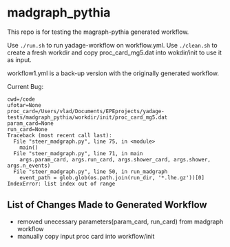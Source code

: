 # madgraph_pythia
This repo is for testing the magraph-pythia generated workflow.  
  
Use `./run.sh` to run yadage-workflow on workflow.yml. 
Use `./clean.sh` to create a fresh workdir and copy proc_card_mg5.dat into wokdir/init to use it as input.  

workflow1.yml is a back-up version with the originally generated workflow.  
  
Current Bug:  
```
cwd=/code
ufotar=None
proc_card=/Users/vlad/Documents/EPEprojects/yadage-tests/madgraph_pythia/workdir/init/proc_card_mg5.dat
param_card=None
run_card=None
Traceback (most recent call last):
  File "steer_madgraph.py", line 75, in <module>
    main()
  File "steer_madgraph.py", line 71, in main
    args.param_card, args.run_card, args.shower_card, args.shower, args.n_events)
  File "steer_madgraph.py", line 50, in run_madgraph
    event_path = glob.glob(os.path.join(run_dir, '*.lhe.gz'))[0]
IndexError: list index out of range
```

## List of Changes Made to Generated Workflow
- removed unecessary parameters(param_card, run_card) from madgraph workflow
- manually copy input proc card into workflow/init
